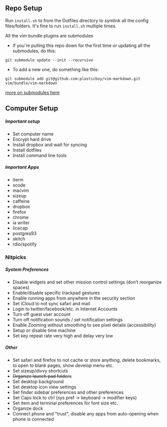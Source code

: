 ## Repo Setup

Run `install.sh` to from the Dotfiles directory to symlink all the config files/folders. It's fine to run `install.sh` multiple times.

All the vim bundle plugins are submodules

* If you're pulling this repo down for the first time or updating all the submodules, do this:
``` 
git submodule update --init --recursive
```

* To add a new one, do something like this:
```
git submodule add git@github.com:plasticboy/vim-markdown.git vim/bundle/vim-markdown
```

[more on submodules here](http://stackoverflow.com/questions/3796927/how-to-git-clone-including-submodules)

## Computer Setup

##### Important setup

- Set computer name
- Encrypt hard drive
- Install dropbox and wait for syncing
- Install dotfiles
- Install command line tools

##### Important Apps
- iterm
- xcode
- macvim
- sizeup
- caffeine
- dropbox
- firefox
- chrome
- ia writer
- licecap
- postgres93
- skitch
- rdio/spotify

### Nitpicks

##### System Preferences
- Disable widgets and set other mission control settings (don’t reorganize spaces)
- Enable/disable specific trackpad gestures
- Enable running apps from anywhere in the security section
- Set iCloud to not sync safari and mail
- Login to twitter/facebook/etc. in Internet Accounts
- Turn off guest user account
- Turn off notification sounds / set notification settings
- Enable Zooming without smoothing to see pixel details (accessibility)
- Setup or disable time machine
- Set key repeat rate very high and delay very low

##### Other
- Set safari and firefox to not cache or store anything, delete bookmarks, to open to blank pages, show develop menu etc.
- Set sizeup/divvy shortcuts
- ~~Organize launch pad folders~~
- Set desktop background
- Set desktop icon view settings
- Set finder sidebar preferences and other preferences
- Set Caps lock to ctrl (sys pref -> keyboard -> modifier keys)
- Set item and terminal preferences for font size etc.
- Organize dock
- Connect phone and "trust", disable any apps from auto-opening when phone is connected
